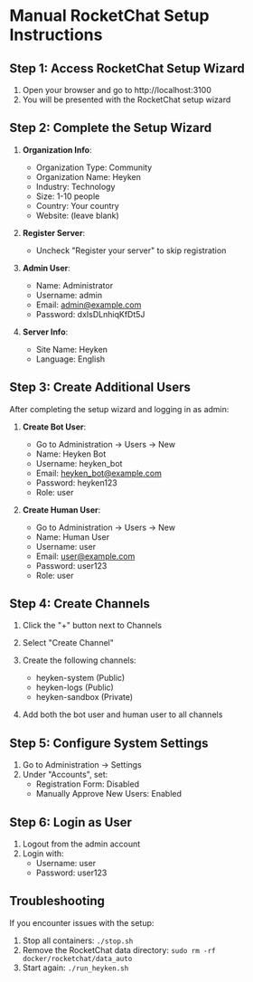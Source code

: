 # Manual RocketChat Setup Instructions

## Step 1: Access RocketChat Setup Wizard
1. Open your browser and go to http://localhost:3100
2. You will be presented with the RocketChat setup wizard

## Step 2: Complete the Setup Wizard
1. **Organization Info**:
   - Organization Type: Community
   - Organization Name: Heyken
   - Industry: Technology
   - Size: 1-10 people
   - Country: Your country
   - Website: (leave blank)

2. **Register Server**:
   - Uncheck "Register your server" to skip registration

3. **Admin User**:
   - Name: Administrator
   - Username: admin
   - Email: admin@example.com
   - Password: dxIsDLnhiqKfDt5J

4. **Server Info**:
   - Site Name: Heyken
   - Language: English

## Step 3: Create Additional Users
After completing the setup wizard and logging in as admin:

1. **Create Bot User**:
   - Go to Administration → Users → New
   - Name: Heyken Bot
   - Username: heyken_bot
   - Email: heyken_bot@example.com
   - Password: heyken123
   - Role: user

2. **Create Human User**:
   - Go to Administration → Users → New
   - Name: Human User
   - Username: user
   - Email: user@example.com
   - Password: user123
   - Role: user

## Step 4: Create Channels
1. Click the "+" button next to Channels
2. Select "Create Channel"
3. Create the following channels:
   - heyken-system (Public)
   - heyken-logs (Public)
   - heyken-sandbox (Private)

4. Add both the bot user and human user to all channels

## Step 5: Configure System Settings
1. Go to Administration → Settings
2. Under "Accounts", set:
   - Registration Form: Disabled
   - Manually Approve New Users: Enabled

## Step 6: Login as User
1. Logout from the admin account
2. Login with:
   - Username: user
   - Password: user123

## Troubleshooting
If you encounter issues with the setup:
1. Stop all containers: `./stop.sh`
2. Remove the RocketChat data directory: `sudo rm -rf docker/rocketchat/data_auto`
3. Start again: `./run_heyken.sh`
